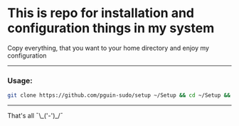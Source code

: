 # This is repo for installation and configuration things in my system

Copy everything, that you want to your home directory and enjoy my configuration

---

### Usage:

```sh
git clone https://github.com/pguin-sudo/setup ~/Setup && cd ~/Setup && python ./setup.py 
```

---

That's all ¯\\\_('-')\_/¯
